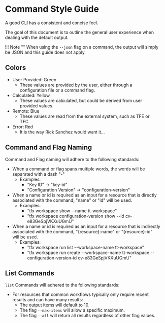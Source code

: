 # Command Style Guide

A good CLI has a consistent and concise feel.

The goal of this document is to outline the general user experience when dealing with the default output. 

!!! Note ""
  When using the `--json` flag on a command, the output will simply be JSON and this guide does not apply.

## Colors

- User Provided: Green
  - These values are provided by the user, either through a configuration file or a command flag.
- Calculated: Yellow
  - These values are calculated, but could be derived from user provided values.
- Remote: Blue
  - These values are read from the external system, such as TFE or TFC.
- Error: Red
  - It is the way Rick Sanchez would want it...

## Command and Flag Naming

Command and Flag naming will adhere to the following standards:

- When a command or flag spans multiple words, the words will be separated with a dash "-"
  - Examples:
    - "Key ID" -> "key-id"
    - "Configuration Version" -> "configuration-version"
- When a name or id is required as an input for a resource that is directly associated with the command, "name" or "id" will be used.
  - Examples:
    - "tfx workspace show --name tt-workspace"
    - "tfx workspace configuration-version show --id cv-e83GeSpjVKXuUGmU"
- When a name or id is required as an input for a resource that is indirectly associated with the command, "{resource}-name" or "{resource}-id" will be used.
  - Examples:
    - "tfx workspace run list --workspace-name tt-workspace"
    - "tfx workspace run create --workspace-name tt-workspace --configuration-version-id cv-e83GeSpjVKXuUGmU"

## List Commands

`list` Commands will adhered to the following standards:

- For resources that common workflows typically only require recent results and can have many results:
  - The output items will default to 10.
  - The flag `--max-items` will allow a specific maximum.
  - The flag `--all` will return all results regardless of other flag values.
